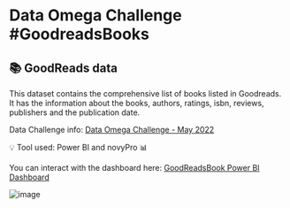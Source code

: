 # Data Omega Challenge #GoodreadsBooks

## 📚 GoodReads data

This dataset contains the comprehensive list of books listed in Goodreads. It has the information about the books, authors, ratings, isbn, reviews, publishers and the publication date.

Data Challenge info: [Data Omega Challenge - May 2022](https://www.dataomega.in/datachallenge/data-challenge---may-2022)

💡 Tool used: Power BI and novyPro 📊

You can interact with the dashboard here: [GoodReadsBook Power BI Dashboard](https://www.novypro.com/project/data-omega-goodreads-challenge-may-2022)

![image](https://user-images.githubusercontent.com/55045247/167876034-dfc81e3d-ec2b-489c-9446-fbf292382801.png)
